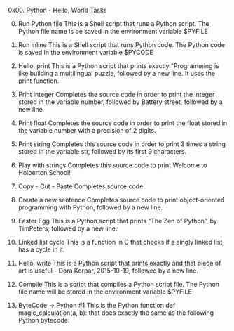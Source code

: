 0x00. Python - Hello, World
Tasks

0. Run Python file
This is a Shell script that runs a Python script. The Python file name is be
saved in the environment variable $PYFILE

1. Run inline
This is a Shell script that runs Python code.
The Python code is saved in the environment variable $PYCODE

2. Hello, print
This is a Python script that prints exactly "Programming is like building a multilingual puzzle, followed by a new line. It uses the print function.

3. Print integer
Completes the source code in order to print the integer stored in the variable number, followed by Battery street, followed by a new line.

4. Print float
Completes the source code in order to print the float stored in the variable number with a precision of 2 digits.

5. Print string
Completes this source code in order to print 3 times a string stored in the variable str, followed by its first 9 characters.

6. Play with strings
Completes this source code to print Welcome to Holberton School!

7. Copy - Cut - Paste
Completes source code

8. Create a new sentence
Completes source code to print object-oriented programming with Python, followed by a new line.

9. Easter Egg
This is a Python script that prints “The Zen of Python”, by TimPeters, followed by a new line.

10. Linked list cycle
This is a function in C that checks if a singly linked list has a cycle in it.

11. Hello, write
This is a Python script that prints exactly and that piece of art is useful - Dora Korpar, 2015-10-19, followed by a new line.

12. Compile
This is a script that compiles a Python script file.
The Python file name will be stored in the environment variable $PYFILE

13. ByteCode -> Python #1
This is the Python function def magic_calculation(a, b): that does exactly the same as the following Python bytecode:
